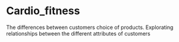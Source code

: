 # Cardio_fitness
The differences between customers choice of products. 
Explorating relationships between the different attributes of customers

